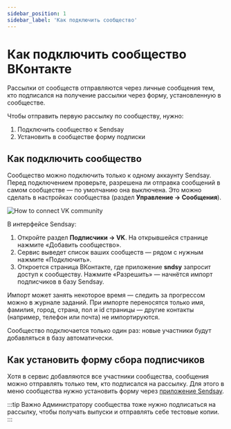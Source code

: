 ```yaml
---
sidebar_position: 1
sidebar_label: 'Как подключить сообщество'
---
```


# Как подключить сообщество ВКонтакте

Рассылки от сообществ отправляются через личные сообщения тем, кто подписался на получение рассылки через форму, установленную в сообществе.

Чтобы отправить первую рассылку по сообществу, нужно:

1. Подключить сообщество к Sendsay
2. Установить в сообществе форму подписки

## Как подключить сообщество

Сообщество можно подключить только к одному аккаунту Sendsay. Перед подключением проверьте, разрешена ли отправка сообщений в самом сообществе — по умолчанию она выключена. Это можно сделать в настройках сообщества (раздел **Управление → Сообщения**).

![How to connect VK community](/img/other-channels/vk/how-to-connect-vk-community/how-to-connect-vk-community.gif) <br/>

В интерфейсе Sendsay:

1. Откройте раздел **Подписчики → VK**. На открывшейся странице нажмите «Добавить сообщество».
2. Сервис выведет список ваших сообществ — рядом с нужным нажмите «Подключить».
3. Откроется страница ВКонтакте, где приложение **sndsy** запросит доступ к сообществу. Нажмите «Разрешить» — начнётся импорт подписчиков в базу Sendsay.

Импорт может занять некоторое время — следить за прогрессом можно в журнале заданий. При импорте переносятся только имя, фамилия, город, страна, пол и id страницы — другие контакты (например, телефон или почта) не импортируются.

Сообщество подключается только один раз: новые участники будут добавляться в базу автоматически.

## Как установить форму сбора подписчиков

Хотя в сервис добавляются все участники сообщества, сообщения можно отправлять только тем, кто подписался на рассылку. Для этого в меню сообщества нужно установить форму через [приложение Sendsay](https://vk.com/add_community_app?aid=6987160).

:::tip Важно
Администратору сообщества тоже нужно подписаться на рассылку, чтобы получать выпуски и отправлять себе тестовые копии.
:::

